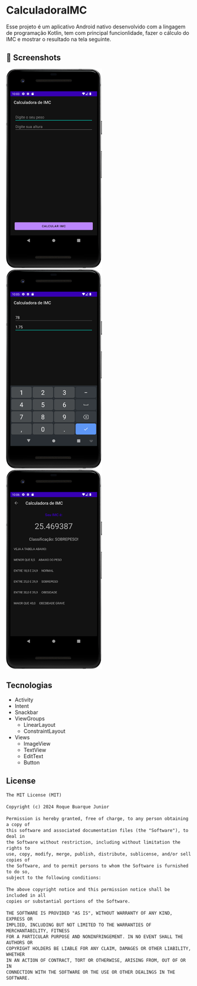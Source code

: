 # CalculadoraIMC
Esse projeto é um aplicativo Android nativo desenvolvido com a lingagem de programação Kotlin, tem com principal funcionlidade, fazer o cálculo do IMC e mostrar o resultado na tela seguinte.

## :camera_flash: Screenshots
<!-- You can add more screenshots here if you like -->
<img src="https://github.com/jonx012/CalculadoraIMC/blob/main/results/darkmode_1.png" width=260/> <img src="https://github.com/jonx012/CalculadoraIMC/blob/main/results/darkmode_2.png" width=260/> <img src="https://github.com/jonx012/CalculadoraIMC/blob/main/results/darkmode_3.png" width=260/>


## Tecnologias
- Activity
- Intent
- Snackbar
- ViewGroups
  - LinearLayout
  - ConstraintLayout
- Views
  - ImageView
  - TextView
  - EditText
  - Button  


## License
```
The MIT License (MIT)

Copyright (c) 2024 Roque Buarque Junior

Permission is hereby granted, free of charge, to any person obtaining a copy of
this software and associated documentation files (the "Software"), to deal in
the Software without restriction, including without limitation the rights to
use, copy, modify, merge, publish, distribute, sublicense, and/or sell copies of
the Software, and to permit persons to whom the Software is furnished to do so,
subject to the following conditions:

The above copyright notice and this permission notice shall be included in all
copies or substantial portions of the Software.

THE SOFTWARE IS PROVIDED "AS IS", WITHOUT WARRANTY OF ANY KIND, EXPRESS OR
IMPLIED, INCLUDING BUT NOT LIMITED TO THE WARRANTIES OF MERCHANTABILITY, FITNESS
FOR A PARTICULAR PURPOSE AND NONINFRINGEMENT. IN NO EVENT SHALL THE AUTHORS OR
COPYRIGHT HOLDERS BE LIABLE FOR ANY CLAIM, DAMAGES OR OTHER LIABILITY, WHETHER
IN AN ACTION OF CONTRACT, TORT OR OTHERWISE, ARISING FROM, OUT OF OR IN
CONNECTION WITH THE SOFTWARE OR THE USE OR OTHER DEALINGS IN THE SOFTWARE.
```
